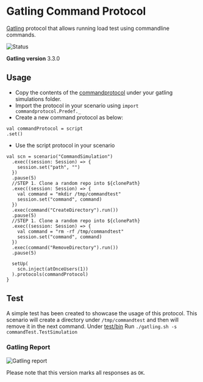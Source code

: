 # Gatling Command Protocol
[Gatling](https://github.com/gatling/gatling) protocol that allows running load test using commandline commands.

![Status](https://github.com/solmazabbaspour/gatling-command-protocol/workflows/CI/badge.svg)

**Gatling version** 3.3.0


## Usage
- Copy the contents of the [commandprotocol](commandprotocol) under your gatling simulations folder.
- Import the protocol in your scenario using `import commandprotocol.Predef._`
- Create a new command protocol as below:
```
val commandProtocol = script
.set()
```
- Use the script protocol in your scenario
```
val scn = scenario("CommandSimulation")
  .exec((session: Session) => {
    session.set("path", "")
  })
  .pause(5)
  //STEP 1. Clone a random repo into ${clonePath}
  .exec((session: Session) => {
    val command = "mkdir /tmp/commandtest"
    session.set("command", command)
  })
  .exec(command("CreateDirectory").run())
  .pause(5)
  //STEP 1. Clone a random repo into ${clonePath}
  .exec((session: Session) => {
    val command = "rm -rf /tmp/commandtest"
    session.set("command", command)
  })
  .exec(command("RemoveDirectory").run())
  .pause(5)

  setUp(
    scn.inject(atOnceUsers(1))
  ).protocols(commandProtocol)
}
  ````

## Test
A simple test has been created to showcase the usage of this protocol. This scenario will create a directory under `/tmp/commandtest` and then will remove it in the next command. Under [test/bin](test/bin) Run `./gatling.sh -s commandTest.TestSimulation`


### Gatling Report
![Gatling report](https://user-images.githubusercontent.com/5240896/71823028-a3d38f00-3096-11ea-8b37-8ae60032b13e.png)

Please note that this version marks all responses as `OK`.
